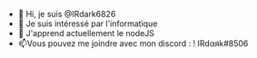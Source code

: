 - 👋 Hi, je suis @IRdark6826
- 👀 Je suis intéressé par l'informatique
- 🌱 J'apprend actuellement le nodeJS
- 📫Vous pouvez me joindre avec mon discord : ! IRdαяk#8506
